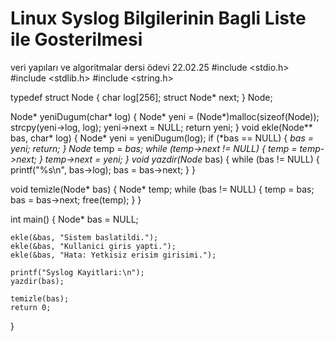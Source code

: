 # Linux Syslog Bilgilerinin Bagli Liste ile Gosterilmesi
veri yapıları ve algoritmalar dersi ödevi 22.02.25
#include <stdio.h>
#include <stdlib.h>
#include <string.h>

typedef struct Node {
    char log[256];
    struct Node* next;
} Node;

Node* yeniDugum(char* log) {
    Node* yeni = (Node*)malloc(sizeof(Node));
    strcpy(yeni->log, log);
    yeni->next = NULL;
    return yeni;
}
void ekle(Node** bas, char* log) {
    Node* yeni = yeniDugum(log);
    if (*bas == NULL) {
        *bas = yeni;
        return;
    }
    Node* temp = *bas;
    while (temp->next != NULL) {
        temp = temp->next;
    }
    temp->next = yeni;
}
void yazdir(Node* bas) {
    while (bas != NULL) {
        printf("%s\n", bas->log);
        bas = bas->next;
    }
}

void temizle(Node* bas) {
    Node* temp;
    while (bas != NULL) {
        temp = bas;
        bas = bas->next;
        free(temp);
    }
}

int main() {
    Node* bas = NULL;

    ekle(&bas, "Sistem baslatildi.");
    ekle(&bas, "Kullanici giris yapti.");
    ekle(&bas, "Hata: Yetkisiz erisim girisimi.");

    printf("Syslog Kayitlari:\n");
    yazdir(bas);

    temizle(bas);
    return 0;
}

